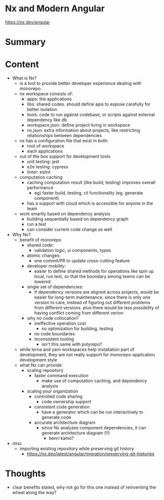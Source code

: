 <!--
{
  "type": "summary",
  "tags": ["grpahql"]
}
-->
# Nx and Modern Angular
https://nx.dev/angular

# Summary

# Content
- What is Nx?
  - is a tool to provide better developer experience dealing with monorepo.
  - nx workspace consists of:
    - apps: the applications
    - libs: shared codes. should define apis to expose carefully for better isolation
    - tools: code to run against codebase, or scripts against external dependency like db
    - workspace.json: define project living in workspace
    - nx.json: extra information about projects, like restricting relationships between dependencies
  - nx has a configuration file that exist in both:
    - root of workspace
    - each applications
  - out of the box support for development tools
    - unit testing: jest
    - e2e testing: cypress
    - linter: eslint
  - computation caching
    - caching computation result (like build, testing) improves overall performance
      - eg) faster build, testing, cli functionality (eg. generate component)
    - has a support with cloud which is accessible for anyone in the team
  - work smartly based on dependency analysis
    - building sequentially based on dependency graph
    - run a test
    - can consider current code change as well
- Why Nx?
  - benefit of monorepo
    - shared code:
      - validation logic, ui components, types
    - atomic changes:
      - one commit/PR to update cross-cutting feature
    - developer mobility:
      - easier to define shared methods for operations like spin up local, run test, so that
        the boundary among teams can be lowered
    - single set of dependencies:
      - if dependency versions are aligned across projects, would be easier for long-term maintenance,
        since there is only one version to care, instead of figuring out different problems from different versions.
        plus there would be less possibility of having conflict coming from different verion
    - why no code collocation?
      - ineffective operation cost
        - no optimization for building, testing
      - no code boundaries
      - inconsistent tooling
        - isn't this same with polyrepo?
  - while lerna and yarn workspaces help installation part of development, they are not really support for monorepo-application development style
  - what Nx can provide:
    - scaling repository
      - faster command execution
        - make use of computation caching, and dependency analysis
    - scaling your organization
      - controlled code sharing
        - code ownership support
      - consistent code generation
        - have a generator which can be run interactively to generate code
      - accurate architecture diagram
        - since Nx analyzes component dependencies, it can generate architecture diagram (!!)
          - benri kamo?
- misc
  - importing existing repository while preserving git history
    - https://nx.dev/latest/angular/migration/preserving-git-histories


# Thoughts
- clear benefits stated, why not go for this one instead of reinventing the wheel along the way?
